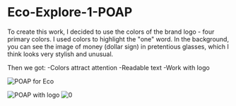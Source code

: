 # Eco-Explore-1-POAP
To create this work, I decided to use the colors of the brand logo - four primary colors. I used colors to highlight the "one" word. In the background, you can see the image of money (dollar sign) in pretentious glasses, which I think looks very stylish and unusual. 

Then we got:
-Colors attract attention 
-Readable text 
-Work with logo




![POAP for Eco](https://user-images.githubusercontent.com/58570032/142473325-d67a737a-e43b-4753-bcd7-ca6f5fbc8afb.png)

![POAP with logo](https://user-images.githubusercontent.com/58570032/142473423-35f610ea-a1d7-4786-890f-2ebab077211d.png)
![0](https://user-images.githubusercontent.com/58570032/142473435-50c5ca2d-b594-432f-b4eb-edbe155679d5.jpg)
